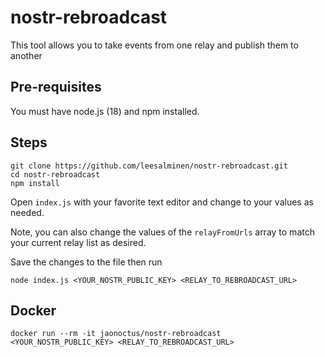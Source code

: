 # nostr-rebroadcast

This tool allows you to take events from one relay and publish them to another

## Pre-requisites

You must have node.js (18) and npm installed.

## Steps

```
git clone https://github.com/leesalminen/nostr-rebroadcast.git
cd nostr-rebroadcast
npm install
```

Open `index.js` with your favorite text editor and change to your values as needed.

Note, you can also change the values of the `relayFromUrls` array to match your current relay list as desired.

Save the changes to the file then run

```
node index.js <YOUR_NOSTR_PUBLIC_KEY> <RELAY_TO_REBROADCAST_URL>
```


## Docker

```
docker run --rm -it jaonoctus/nostr-rebroadcast <YOUR_NOSTR_PUBLIC_KEY> <RELAY_TO_REBROADCAST_URL>
```
